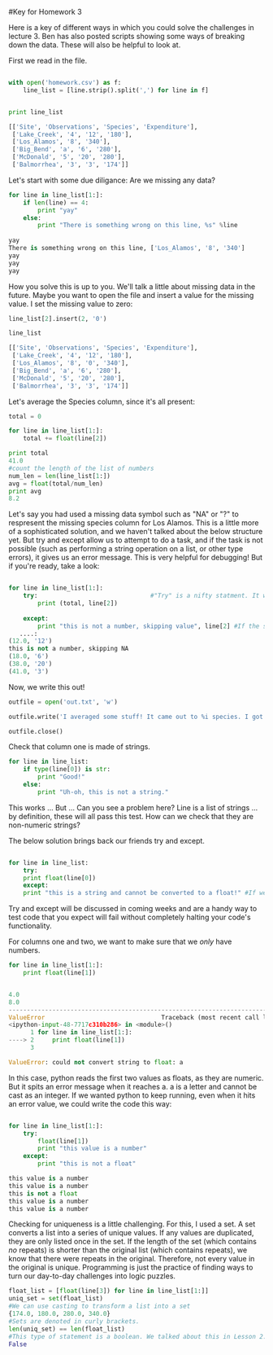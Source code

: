 #Key for Homework 3

Here is a key of different ways in which you could solve the challenges in lecture 3. Ben has also posted scripts showing some ways of breaking down the data. These will also be helpful to look at.

First we read in the file.

```python

with open('homework.csv') as f:
    line_list = [line.strip().split(',') for line in f]


print line_list

[['Site', 'Observations', 'Species', 'Expenditure'],
 ['Lake_Creek', '4', '12', '180'],
 ['Los_Alamos', '8', '340'],
 ['Big_Bend', 'a', '6', '280'],
 ['McDonald', '5', '20', '280'],
 ['Balmorrhea', '3', '3', '174']]
```

Let's start with some due diligance: Are we missing any data?

```python
for line in line_list[1:]: 
	if len(line) == 4:    
		print "yay"
	else:
		print "There is something wrong on this line, %s" %line
      
yay
There is something wrong on this line, ['Los_Alamos', '8', '340']
yay
yay
yay
```

How you solve this is up to you. We'll talk a little about missing data in the future. Maybe you want to open the file and insert a value for the missing value. I set the missing value to zero:

```python
line_list[2].insert(2, '0')

line_list

[['Site', 'Observations', 'Species', 'Expenditure'],
 ['Lake_Creek', '4', '12', '180'],
 ['Los_Alamos', '8', '0', '340'],
 ['Big_Bend', 'a', '6', '280'],
 ['McDonald', '5', '20', '280'],
 ['Balmorrhea', '3', '3', '174']]
```

Let's average the Species column, since it's all present:

```python
total = 0

for line in line_list[1:]:   
    total += float(line[2])

print total
41.0
#count the length of the list of numbers
num_len = len(line_list[1:])
avg = float(total/num_len)
print avg
8.2
```

Let's say you had used a missing data symbol such as "NA" or "?" to respresent the missing species column for Los Alamos. This is a little more of a sophisticated solution, and we haven't talked about the below structure yet. But try and except allow us to attempt to do a task, and if the task is not possible (such as performing a string operation on a list, or other type errors), it gives us an error message. This is very helpful for debugging! But if you're ready, take a look:

```python

for line in line_list[1:]:
    try:                               #"Try" is a nifty statment. It will attempt to perform this operation. In this case, we will attempt to 		int(line[2])		       # turn our string into a float. If we can do this (because the string contains a number, it will print 		total += float(line[2])	       # to screen.
        print (total, line[2])
        
    except:
        print "this is not a number, skipping value", line[2] #If the string does not contain a number, do not add it to the total. Just skip 									it.
   ....:         
(12.0, '12')
this is not a number, skipping NA
(18.0, '6')
(38.0, '20')
(41.0, '3')
```

Now, we write this out!

```python
outfile = open('out.txt', 'w')

outfile.write('I averaged some stuff! It came out to %i species. I got this number by opening the file, reading it to memory, looping over the species column and averaging it.' %avg + '\n')

outfile.close()
```

Check that column one is made of strings.

```python
for line in line_list:
    if type(line[0]) is str:
        print "Good!"
    else:
        print "Uh-oh, this is not a string."
```

This works ... But ... Can you see a problem here? Line is a list of strings ... by definition, these will all pass this test. How can we check that they are non-numeric strings? 


The below solution brings back our friends try and except. 

```python

for line in line_list:
    try: 
	print float(line[0]) 
    except: 
	print "this is a string and cannot be converted to a float!" #If we cannot convert to float, print a message saying so.
```

Try and except will be discussed in coming weeks and are a handy way to test code that you expect will fail without completely halting your code's functionality.

For columns one and two, we want to make sure that we _only_ have numbers. 

```python
for line in line_list[1:]:
    print float(line[1])


4.0
8.0
---------------------------------------------------------------------------
ValueError                                Traceback (most recent call last)
<ipython-input-48-7717c310b286> in <module>()
      1 for line in line_list[1:]:
----> 2     print float(line[1])
      3 

ValueError: could not convert string to float: a
```

In this case, python reads the first two values as floats, as they are numeric. But it spits an error message when it reaches a. a is a letter and cannot be cast as an integer. If we wanted python to keep running, even when it hits an error value, we could write the code this way:

```python

for line in line_list[1:]:
    try:
        float(line[1])
        print "this value is a number"
    except:
        print "this is not a float"

this value is a number
this value is a number
this is not a float
this value is a number
this value is a number
```

Checking for uniqueness is a little challenging. For this, I used a set. A set converts a list into a series of unique values. If any values are duplicated, they are only listed once in the set. If the length of the set (which contains _no_ repeats) is shorter than the original list (which contains repeats), we know that there were repeats in the original. Therefore, not every value in the original is unique. Programming is just the practice of finding ways to turn our day-to-day challenges into logic puzzles.

```python
float_list = [float(line[3]) for line in line_list[1:]]
uniq_set = set(float_list)
#We can use casting to transform a list into a set
{174.0, 180.0, 280.0, 340.0}
#Sets are denoted in curly brackets.
len(uniq_set) == len(float_list)
#This type of statement is a boolean. We talked about this in Lesson 2. This type of statement evaluates the truth of the two mathematical statements on either side of the ==
False
```







